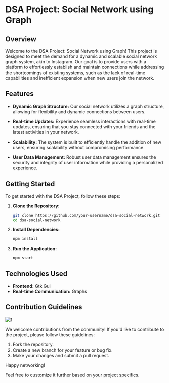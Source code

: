 # DSA Project: Social Network using Graph

## Overview

Welcome to the DSA Project: Social Network using Graph! This project is designed to meet the demand for a dynamic and scalable social network graph system, akin to Instagram. Our goal is to provide users with a platform to effortlessly establish and maintain connections while addressing the shortcomings of existing systems, such as the lack of real-time capabilities and inefficient expansion when new users join the network.

## Features

- **Dynamic Graph Structure:** Our social network utilizes a graph structure, allowing for flexibility and dynamic connections between users.

- **Real-time Updates:** Experience seamless interactions with real-time updates, ensuring that you stay connected with your friends and the latest activities in your network.

- **Scalability:** The system is built to efficiently handle the addition of new users, ensuring scalability without compromising performance.

- **User Data Management:** Robust user data management ensures the security and integrity of user information while providing a personalized experience.

## Getting Started

To get started with the DSA Project, follow these steps:

1. **Clone the Repository:**
   ```bash
   git clone https://github.com/your-username/dsa-social-network.git
   cd dsa-social-network
   ```

2. **Install Dependencies:**
   ```bash
   npm install
   ```

3. **Run the Application:**
   ```bash
   npm start
   ```

## Technologies Used

- **Frontend:** Gtk Gui
- **Real-time Communication:** Graphs

## Contribution Guidelines
![1](https://github.com/Sukanyasingh3/DSA-Project-Social-Network-Graphs/assets/113462236/9d6c2cf7-9cf3-44cf-8108-94089bcb6f85)


We welcome contributions from the community! If you'd like to contribute to the project, please follow these guidelines:

1. Fork the repository.
2. Create a new branch for your feature or bug fix.
3. Make your changes and submit a pull request.


Happy networking!

Feel free to customize it further based on your project specifics.
